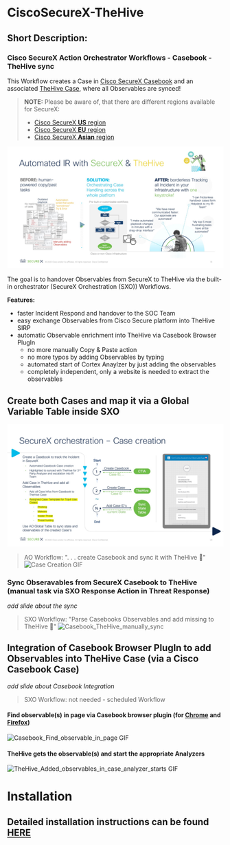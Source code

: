 # CiscoSecureX-TheHive
## Short Description:
### Cisco SecureX Action Orchestrator Workflows - Casebook - TheHive sync
This Workflow creates a Case in [Cisco SecureX Casebook](https://securex.eu.security.cisco.com/help/casebook-app) and an associated [TheHive Case](https://github.com/TheHive-Project/TheHiveDocs), where all Observables are synced!

> **NOTE:**
> Please be aware of, that there are different regions available for SecureX:
> * [Cisco SecureX **US** region](https://securex.us.security.cisco.com/help/casebook-app)
> * [Cisco SecureX **EU** region](https://securex.eu.security.cisco.com/help/casebook-app)
> * [Cisco SecureX **Asian** region](https://securex.apjc.security.cisco.com/help/casebook-app)


![Automated_IR_with_SecureX___TheHive](/IMAGES/Automated_IR_with_SecureX___TheHive.jpg)

The goal is to handover Observables from SecureX to TheHive via the built-in orchestrator (SecureX Orchestration (SXO)) Workflows.

**Features:**
* faster Incident Respond and handover to the SOC Team
* easy exchange Observables from Cisco Secure platform into TheHive SIRP
* automatic Observable enrichment into TheHive via Casebook Browser PlugIn
  * no more manually Copy & Paste action
  * no more typos by adding Observables by typing 
  * automated start of Cortex Anaylzer by just adding the observables
  * completely independent, only a website is needed to extract the observables

## Create both Cases and map it via a Global Variable Table inside SXO
![SecureX orchestration](/IMAGES/SecureX_AO___Case_creation.jpg)
  
> AO Workflow: ". . . create Casebook and sync it with TheHive 🐝"
![Case Creation GIF](/IMAGES/Case_Creation.gif)


### Sync Obseravables from SecureX Casebook to TheHive (manual task via SXO Response Action in Threat Response)
*add slide about the sync*

> SXO Workflow: "Parse Casebooks Observables and add missing to TheHive 🧩"
![Casebook_TheHive_manually_sync](/IMAGES/Casebook_TheHive_manually_sync.gif)


## Integration of Casebook Browser PlugIn to add Observables into TheHive Case (via a Cisco Casebook Case)
*add slide about Casebook Integration*

> SXO Workflow: not needed - scheduled Workflow 

#### Find observable(s) in page via Casebook  browser plugin (for [Chrome](https://chrome.google.com/webstore/detail/cisco-threat-response-cas/himjbijchjdfcpnihaajckmjlignpkmh) and [Firefox](https://addons.mozilla.org/en-US/firefox/addon/cisco-threat-response-casebook/))
![Casebook_Find_observable_in_page GIF](/IMAGES/Casebook_Find_observable_in_page.gif)

#### TheHive gets the observable(s) and start the appropriate Analyzers
![TheHive_Added_observables_in_case_analyzer_starts GIF](/IMAGES/TheHive_Added_observables_in_case_analyzer_starts.gif)

# Installation
## Detailed installation instructions can be found [HERE](https://github.com/P0nt05/CiscoSecureX-TheHive/blob/main/INSTALL.md)
